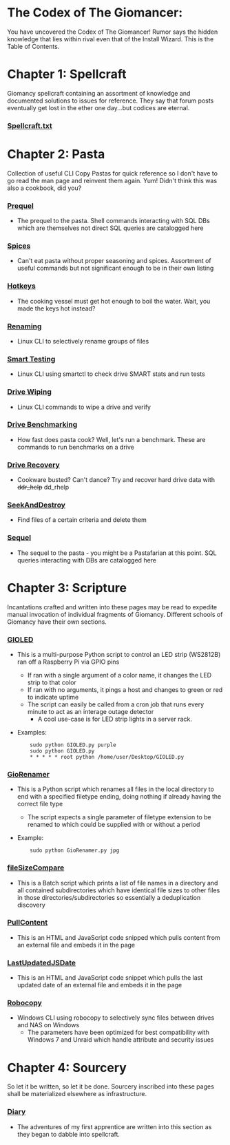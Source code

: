 # The Codex of The Giomancer:
You have uncovered the Codex of The Giomancer! Rumor says the hidden knowledge that lies within rival even that of the Install Wizard. This is the Table of Contents.

# Chapter 1: Spellcraft
Giomancy spellcraft containing an assortment of knowledge and documented solutions to issues for reference. They say that forum posts eventually get lost in the ether one day...but codices are eternal.

### [Spellcraft.txt](Spellcraft.txt)

# Chapter 2: Pasta
Collection of useful CLI Copy Pastas for quick reference so I don't have to go read the man page and reinvent them again. Yum! Didn't think this was also a cookbook, did you?

### [Prequel](Pasta/prequel.sh)
* The prequel to the pasta. Shell commands interacting with SQL DBs which are themselves not direct SQL queries are catalogged here
### [Spices](Pasta/spices.sh)
* Can't eat pasta without proper seasoning and spices. Assortment of useful commands but not significant enough to be in their own listing
### [Hotkeys](Pasta/hotkeys.txt)
* The cooking vessel must get hot enough to boil the water. Wait, you made the keys hot instead?
### [Renaming](Pasta/renaming.sh)
* Linux CLI to selectively rename groups of files
### [Smart Testing](Pasta/smart.sh)
* Linux CLI using smartctl to check drive SMART stats and run tests
### [Drive Wiping](Pasta/zero.sh)
* Linux CLI commands to wipe a drive and verify
### [Drive Benchmarking](Pasta/benchmark.sh)
* How fast does pasta cook? Well, let's run a benchmark. These are commands to run benchmarks on a drive
### [Drive Recovery](Pasta/ddr.sh)
* Cookware busted? Can't dance? Try and recover hard drive data with ~~ddr_help~~ dd_rhelp
### [SeekAndDestroy](Pasta/seekAndDestroy.sh)
* Find files of a certain criteria and delete them
### [Sequel](Pasta/sequel.sql)
* The sequel to the pasta - you might be a Pastafarian at this point. SQL queries interacting with DBs are catalogged here

# Chapter 3: Scripture
Incantations crafted and written into these pages may be read to expedite manual invocation of individual fragments of Giomancy. Different schools of Giomancy have their own sections.

### [GIOLED](Scripture/Python/GIOLED.py)
* This is a multi-purpose Python script to control an LED strip (WS2812B) ran off a Raspberry Pi via GPIO pins
  * If ran with a single argument of a color name, it changes the LED strip to that color
  * If ran with no arguments, it pings a host and changes to green or red to indicate uptime
  * The script can easily be called from a cron job that runs every minute to act as an interage outage detector
     * A cool use-case is for LED strip lights in a server rack.
* Examples:

          sudo python GIOLED.py purple
          sudo python GIOLED.py
          * * * * * root python /home/user/Desktop/GIOLED.py

### [GioRenamer](Scripture/Python/GioRenamer.py)
* This is a Python script which renames all files in the local directory to end with a specified filetype ending, doing nothing if already having the correct file type
  * The script expects a single parameter of filetype extension to be renamed to which could be supplied with or without a period
* Example:

          sudo python GioRenamer.py jpg
          
### [fileSizeCompare](Scripture/Batch/fileSizeCompare.bat)
* This is a Batch script which prints a list of file names in a directory and all contained subdirectories which have identical file sizes to other files in those directories/subdirectories so essentially a deduplication discovery

### [PullContent](Scripture/JavaScript/PullContent.js)
* This is an HTML and JavaScript code snipped which pulls content from an external file and embeds it in the page

### [LastUpdatedJSDate](Scripture/JavaScript/LastUpdatedJSDate.js)
* This is an HTML and JavaScript code snippet which pulls the last updated date of an external file and embeds it in the page

### [Robocopy](Scripture/CMD/Robocopy.cmd)
* Windows CLI using robocopy to selectively sync files between drives and NAS on Windows
   * The parameters have been optimized for best compatibility with Windows 7 and Unraid which handle attribute and security issues

# Chapter 4: Sourcery
So let it be written, so let it be done. Sourcery inscribed into these pages shall be materialized elsewhere as infrastructure.

### [Diary](Sourcery/diary.txt)
* The adventures of my first apprentice are written into this section as they began to dabble into spellcraft.
